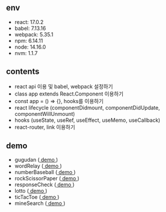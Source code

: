 ## env
  - react: 17.0.2
  - babel: 7.13.16
  - webpack: 5.35.1 
  - npm: 6.14.11
  - node: 14.16.0
  - nvm: 1.1.7
 
## contents
  - react api 이용 및 babel, webpack 설정하기
  - class app extends React.Component 이용하기
  - const app = () => {}, hooks를 이용하기
  - react lifecycle (componentDidmount, componentDidUpdate, componentWillUnmount)
  - hooks (useState, useRef, useEffect, useMemo, useCallback)
  - react-router, link 이용하기
  
## demo
- gugudan ([ demo ](https://hoseong511.github.io/react-redux/react-base/gugudan/))
- wordRelay ([ demo ](https://hoseong511.github.io/react-redux/react-base/kketmalitki-hooks/))
- numberBaseball ([ demo ](https://hoseong511.github.io/react-redux/react-base/baseball/))
- rockScissorPaper ([ demo ](https://hoseong511.github.io/react-redux/react-base/rsp/))
- responseCheck ([ demo ](https://hoseong511.github.io/react-redux/react-base/response/))
- lotto ([ demo ](https://hoseong511.github.io/react-redux/react-base/lotto/))
- ticTacToe ([ demo ](https://hoseong511.github.io/react-redux/react-base/tictactoc/))
- mineSearch ([ demo ](https://hoseong511.github.io/react-redux/react-base/mine/))


